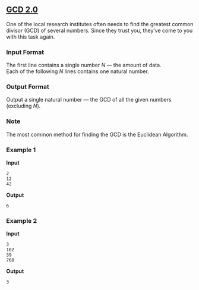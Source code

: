 ## [GCD 2.0](../../../solutions/2.4/24_f.py)

One of the local research institutes often needs to find the greatest common divisor (GCD) of several numbers. Since they trust you, they’ve come to you with this task again.

### Input Format

The first line contains a single number $N$ — the amount of data.  
Each of the following $N$ lines contains one natural number.

### Output Format

Output a single natural number — the GCD of all the given numbers (excluding $N$).

### Note

The most common method for finding the GCD is the Euclidean Algorithm.

### Example 1

__Input__
```plaintext
2
12
42
```

__Output__
```plaintext
6
```

### Example 2

__Input__
```plaintext
3
102
39
768
```

__Output__
```plaintext
3
```